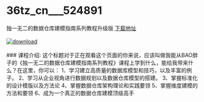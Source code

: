# 36tz_cn___524891
独一无二的数据仓库建模指南系列教程升级版
[下载地址](http://www.36tz.cn/article/524891 "下载地址")
<br/></br>[![download](http://36tz.cn/muke_img/2019_03_4-23-300x169.png "下载地址")](http://www.36tz.cn/article/524891 "下载地址")
<br/></br>### 课程介绍:
这个标题对于正在观看这个页面的你来说，应该叫做我能从BAO胖子的《独一无二的数据仓库建模指南系列教程》课程上学到什么，能给我带来什么？在这里，你可以：
1、学习建立高质量的数据库模型和技巧，以及丰富的例子。
2、学习从企业视角进行数据规划以及数据仓库模型的搭建。
3、掌握标准化的设计模版以及方法论
4、掌握数据仓库架构理论和实践要领
5、掌握维度建模的方法和要领
6、成为一个真正的数据仓库建模顶级高手


